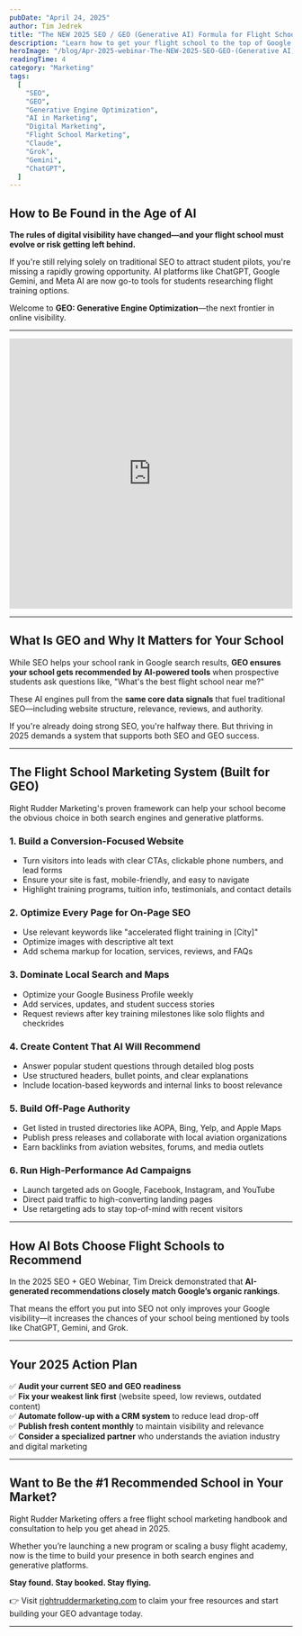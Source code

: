```yaml
---
pubDate: "April 24, 2025"
author: Tim Jedrek
title: "The NEW 2025 SEO / GEO (Generative AI) Formula for Flight Schools"
description: "Learn how to get your flight school to the top of Google Search and AI results like ChatGPT, Claude, Grok, and Gemini. Join our upcoming webinar to discover the latest SEO and GEO (Generative Engine Optimization) strategies for 2025."
heroImage: "/blog/Apr-2025-webinar-The-NEW-2025-SEO-GEO-(Generative AI)-Formula-for-Flight-Schools.webp"
readingTime: 4
category: "Marketing"
tags:
  [
    "SEO",
    "GEO",
    "Generative Engine Optimization",
    "AI in Marketing",
    "Digital Marketing",
    "Flight School Marketing",
    "Claude",
    "Grok",
    "Gemini",
    "ChatGPT",
  ]
---
```


## How to Be Found in the Age of AI

**The rules of digital visibility have changed—and your flight school must evolve or risk getting left behind.**

If you're still relying solely on traditional SEO to attract student pilots, you're missing a rapidly growing opportunity. AI platforms like ChatGPT, Google Gemini, and Meta AI are now go-to tools for students researching flight training options.

Welcome to **GEO: Generative Engine Optimization**—the next frontier in online visibility.

---

<iframe width="100%" height="480" src="https://www.youtube.com/embed/Hk07uFiXTsw?si=zHD7ZIfeve8etMka" title="YouTube video player" frameborder="0" allow="accelerometer; autoplay; clipboard-write; encrypted-media; gyroscope; picture-in-picture; web-share" referrerpolicy="strict-origin-when-cross-origin" allowfullscreen></iframe>

---

## What Is GEO and Why It Matters for Your School

While SEO helps your school rank in Google search results, **GEO ensures your school gets recommended by AI-powered tools** when prospective students ask questions like, "What's the best flight school near me?"

These AI engines pull from the **same core data signals** that fuel traditional SEO—including website structure, relevance, reviews, and authority.

If you're already doing strong SEO, you're halfway there. But thriving in 2025 demands a system that supports both SEO and GEO success.

---

## The Flight School Marketing System (Built for GEO)

Right Rudder Marketing's proven framework can help your school become the obvious choice in both search engines and generative platforms.

### 1. Build a Conversion-Focused Website

- Turn visitors into leads with clear CTAs, clickable phone numbers, and lead forms
- Ensure your site is fast, mobile-friendly, and easy to navigate
- Highlight training programs, tuition info, testimonials, and contact details

### 2. Optimize Every Page for On-Page SEO

- Use relevant keywords like "accelerated flight training in [City]"
- Optimize images with descriptive alt text
- Add schema markup for location, services, reviews, and FAQs

### 3. Dominate Local Search and Maps

- Optimize your Google Business Profile weekly
- Add services, updates, and student success stories
- Request reviews after key training milestones like solo flights and checkrides

### 4. Create Content That AI Will Recommend

- Answer popular student questions through detailed blog posts
- Use structured headers, bullet points, and clear explanations
- Include location-based keywords and internal links to boost relevance

### 5. Build Off-Page Authority

- Get listed in trusted directories like AOPA, Bing, Yelp, and Apple Maps
- Publish press releases and collaborate with local aviation organizations
- Earn backlinks from aviation websites, forums, and media outlets

### 6. Run High-Performance Ad Campaigns

- Launch targeted ads on Google, Facebook, Instagram, and YouTube
- Direct paid traffic to high-converting landing pages
- Use retargeting ads to stay top-of-mind with recent visitors

---

## How AI Bots Choose Flight Schools to Recommend

In the 2025 SEO + GEO Webinar, Tim Dreick demonstrated that **AI-generated recommendations closely match Google’s organic rankings**.

That means the effort you put into SEO not only improves your Google visibility—it increases the chances of your school being mentioned by tools like ChatGPT, Gemini, and Grok.

---

## Your 2025 Action Plan

✅ **Audit your current SEO and GEO readiness**  
✅ **Fix your weakest link first** (website speed, low reviews, outdated content)  
✅ **Automate follow-up with a CRM system** to reduce lead drop-off  
✅ **Publish fresh content monthly** to maintain visibility and relevance  
✅ **Consider a specialized partner** who understands the aviation industry and digital marketing

---

## Want to Be the #1 Recommended School in Your Market?

Right Rudder Marketing offers a free flight school marketing handbook and consultation to help you get ahead in 2025.

Whether you’re launching a new program or scaling a busy flight academy, now is the time to build your presence in both search engines and generative platforms.

**Stay found. Stay booked. Stay flying.**

👉 Visit [rightruddermarketing.com](https://rightruddermarketing.com/) to claim your free resources and start building your GEO advantage today.

---
